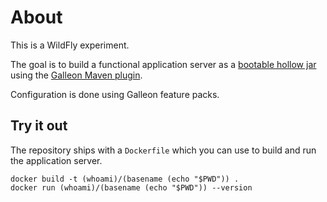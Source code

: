 # About

This is a WildFly experiment.

The goal is to build a functional application server as a
[bootable hollow jar](https://docs.wildfly.org/bootablejar)
using the [Galleon Maven plugin](https://docs.wildfly.org/galleon-plugins).

Configuration is done using Galleon feature packs.

## Try it out

The repository ships with a `Dockerfile` which you can use to build and run the
application server.

```fish
docker build -t (whoami)/(basename (echo "$PWD")) .
docker run (whoami)/(basename (echo "$PWD")) --version
```
